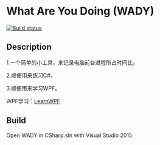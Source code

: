 # What Are You Doing (WADY)
[![Build status](https://ci.appveyor.com/api/projects/status/3y0e1a0pmg75p5ey?svg=true)](https://ci.appveyor.com/project/chanchancl/wady)
## Description

1.一个简单的小工具，来记录电脑前台进程所占时间比。

2.顺便用来练习C#。

3.顺便用来学习WPF。

WPF学习：[LearnWPF]

[LearnWPF]:https:github.com/chanchancl/LearnWPF

## Build

Open WADY in CSharp.sln with Visual Studio 2015
